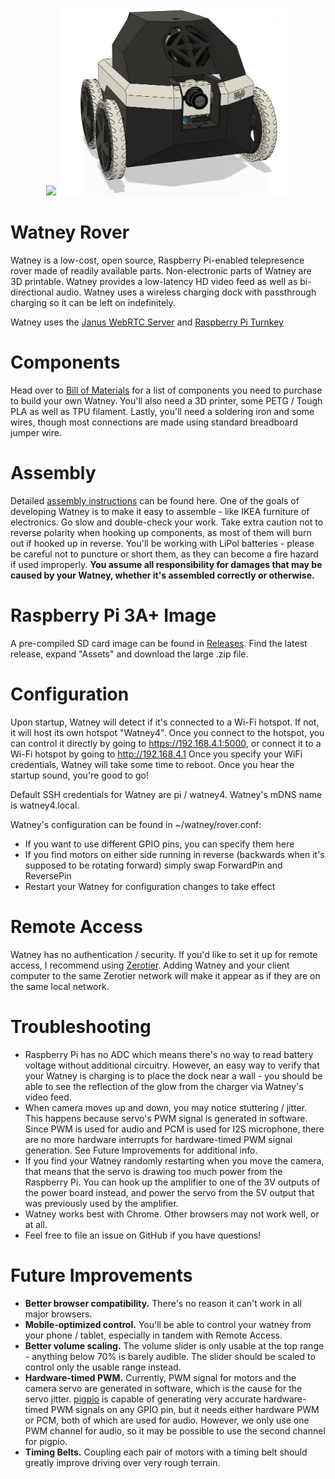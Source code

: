 
<p align="center">
<a href="https://www.youtube.com/watch?v=a-NR-ddZKII"><img src="https://img.youtube.com/vi/a-NR-ddZKII/0.jpg" height="300"></img></a>
<img src="images/cad.png" height="300">
</p>

# Watney Rover
Watney is a low-cost, open source, Raspberry Pi-enabled telepresence rover made of readily available parts.
Non-electronic parts of Watney are 3D printable.
Watney provides a low-latency HD video feed as well as bi-directional audio.
Watney uses a wireless charging dock with passthrough charging so it can be left on indefinitely.

Watney uses the [Janus WebRTC Server](https://janus.conf.meetecho.com/) and [Raspberry Pi Turnkey](https://github.com/schollz/raspberry-pi-turnkey) 
 

# Components
Head over to [Bill of Materials](BOM.md) for a list of components you need to purchase to build your own Watney. You'll also need a 3D printer, some PETG / Tough PLA as well as TPU filament. Lastly, you'll need a soldering iron and some wires, though most connections are made using standard breadboard jumper wire.


# Assembly
Detailed [assembly instructions](ASSEMBLY.md) can be found here. One of the goals of developing Watney is to make it easy to assemble - like IKEA furniture of electronics. Go slow and double-check your work. Take extra caution not to reverse polarity when hooking up components, as most of them will burn out if hooked up in reverse. You'll be working with LiPol batteries - please be careful not to puncture or short them, as they can become a fire hazard if used improperly. **You assume all responsibility for damages that may be caused by your Watney, whether it's assembled correctly or otherwise.**

# Raspberry Pi 3A+ Image
A pre-compiled SD card image can be found in [Releases](/releases). Find the latest release, expand "Assets" and download the large .zip file.

# Configuration
Upon startup, Watney will detect if it's connected to a Wi-Fi hotspot. If not, it will host its own hotspot "Watney4".
Once you connect to the hotspot, you can control it directly by going to https://192.168.4.1:5000, or connect it to a Wi-Fi
hotspot by going to http://192.168.4.1 Once you specify your WiFi credentials, Watney will take some time to reboot. Once you hear the startup sound, you're good to go!

Default SSH credentials for Watney are pi / watney4. Watney's mDNS name is watney4.local.

Watney's configuration can be found in ~/watney/rover.conf:
* If you want to use different GPIO pins, you can specify them here
* If you find motors on either side running in reverse (backwards when it's supposed to be rotating forward) simply swap ForwardPin 
and ReversePin
* Restart your Watney for configuration changes to take effect

# Remote Access
Watney has no authentication / security. If you'd like to set it up for remote access, I recommend using [Zerotier](https://www.zerotier.com/). Adding Watney and your client computer to the same Zerotier network will make it appear as if they are on the same local network.

# Troubleshooting
* Raspberry Pi has no ADC which means there's no way to read battery voltage without additional circuitry. However, an easy way to verify that your Watney is charging is to place the dock near a wall - you should be able to see the reflection of the glow from the charger via Watney's video feed.
* When camera moves up and down, you may notice stuttering / jitter. This happens because servo's PWM signal is generated in software. Since PWM is used for audio and PCM is used for I2S microphone, there are no more hardware interrupts for hardware-timed PWM signal generation. See Future Improvements for additional info.
* If you find your Watney randomly restarting when you move the camera, that means that the servo is drawing too much power from the Raspberry Pi. You can hook up the amplifier to one of the 3V outputs of the power board instead, and power the servo from the 5V output that was previously used by the amplifier.
* Watney works best with Chrome. Other browsers may not work well, or at all.
* Feel free to file an issue on GitHub if you have questions!

# Future Improvements
* **Better browser compatibility.** There's no reason it can't work in all major browsers.
* **Mobile-optimized control.** You'll be able to control your watney from your phone / tablet, especially in tandem with Remote Access.
* **Better volume scaling.** The volume slider is only usable at the top range - anything below 70% is barely audible. The slider should be scaled to control only the usable range instead.
* **Hardware-timed PWM.** Currently, PWM signal for motors and the camera servo are generated in software, which is the cause for the servo jitter. [pigpio](http://abyz.me.uk/rpi/pigpio/) is capable of generating very accurate hardware-timed PWM signals on any GPIO pin, but it needs either hardware PWM or PCM, both of which are used for audio. However, we only use one PWM channel for audio, so it may be possible to use the second channel for pigpio.
* **Timing Belts.** Coupling each pair of motors with a timing belt should greatly improve driving over very rough terrain.

